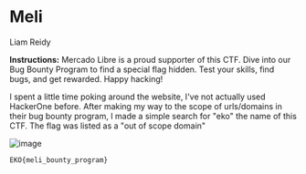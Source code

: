 # Meli
Liam Reidy

**Instructions:** Mercado Libre is a proud supporter of this CTF. Dive into our Bug Bounty Program to find a special flag hidden. Test your skills, find bugs, and get rewarded. Happy hacking!

I spent a little time poking around the website, I've not actually used HackerOne before. After making my way to the scope of urls/domains in their bug bounty program, I made a simple search for "eko" the name of this CTF. The flag was listed as a "out of scope domain"

![image](./Screenshot%202024-11-13%20at%207.28.38 PM.png)

`EKO{meli_bounty_program}`
